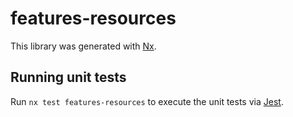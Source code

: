 # features-resources

This library was generated with [Nx](https://nx.dev).

## Running unit tests

Run `nx test features-resources` to execute the unit tests via [Jest](https://jestjs.io).

